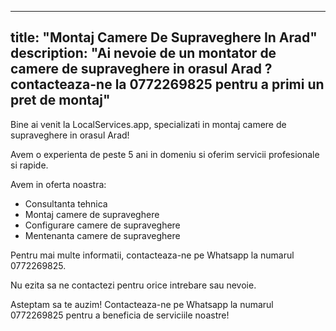 
---
title: "Montaj Camere De Supraveghere In Arad"
description: "Ai nevoie de un montator de camere de supraveghere in orasul Arad ? contacteaza-ne la 0772269825 pentru a primi un pret de montaj"
---


Bine ai venit la LocalServices.app, specializati in montaj camere de supraveghere in orasul Arad! 

Avem o experienta de peste 5 ani in domeniu si oferim servicii profesionale si rapide. 

Avem in oferta noastra: 
- Consultanta tehnica 
- Montaj camere de supraveghere 
- Configurare camere de supraveghere 
- Mentenanta camere de supraveghere 

Pentru mai multe informatii, contacteaza-ne pe Whatsapp la numarul 0772269825. 

Nu ezita sa ne contactezi pentru orice intrebare sau nevoie. 

Asteptam sa te auzim! 
Contacteaza-ne pe Whatsapp la numarul 0772269825 pentru a beneficia de serviciile noastre!

